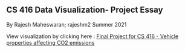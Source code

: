 ## CS 416 Data Visualization- Project Essay

By Rajesh Maheswaran; rajeshm2
Summer 2021


View visualization by clicking here : [Final Project for CS 416 - Vehicle properties affecting CO2 emissions](https://rajesh-maheswaran1996.github.io/)






